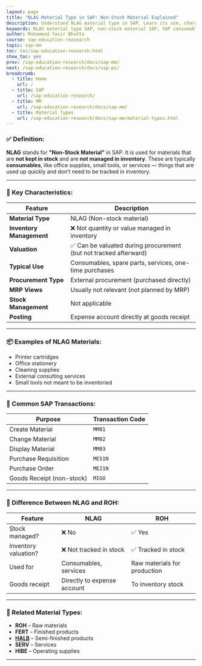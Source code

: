 ```yaml
---
layout: page
title: "NLAG Material Type in SAP: Non-Stock Material Explained"
description: Understand NLAG material type in SAP. Learn its use, characteristics, examples, and how it's different from stock materials like ROH or FERT.
keywords: NLAG material type SAP, non-stock material SAP, SAP consumable materials, SAP NLAG vs ROH, SAP material types, SAP non-valuated materials
author: Muhammad Yasir Bhutta
course: sap-education-reasearch
topic: sap-mm
toc: toc/sap-education-research.html
show_toc: yes
prev: /sap-education-research/docs/sap-mm/
next: /sap-education-research/docs/sap-ps/
breadcrumb:
  - title: Home
    url: /
  - title: SAP
    url: /sap-education-research/
  - title: MM
    url: /sap-education-research/docs/sap-mm/
  - title: Material Types
    url: /sap-education-research/docs/sap-mm/material-types.html
---
```


### ✅ **Definition:**

**NLAG** stands for **"Non-Stock Material"** in SAP. It is used for materials that are **not kept in stock** and are **not managed in inventory**. These are typically **consumables**, like office supplies, small tools, or services — things that are used up quickly and don’t need to be tracked in inventory.

---

### 🧾 **Key Characteristics:**

| Feature                  | Description                                                      |
| ------------------------ | ---------------------------------------------------------------- |
| **Material Type**        | NLAG (Non-stock material)                                        |
| **Inventory Management** | ❌ Not quantity or value managed in inventory                     |
| **Valuation**            | ✅ Can be valuated during procurement (but not tracked afterward) |
| **Typical Use**          | Consumables, spare parts, services, one-time purchases           |
| **Procurement Type**     | External procurement (purchased directly)                        |
| **MRP Views**            | Usually not relevant (not planned by MRP)                        |
| **Stock Management**     | Not applicable                                                   |
| **Posting**              | Expense account directly at goods receipt                        |

---

### 📦 Examples of NLAG Materials:

* Printer cartridges
* Office stationery
* Cleaning supplies
* External consulting services
* Small tools not meant to be inventoried

---

### 🔧 Common SAP Transactions:

| Purpose                   | Transaction Code |
| ------------------------- | ---------------- |
| Create Material           | `MM01`           |
| Change Material           | `MM02`           |
| Display Material          | `MM03`           |
| Purchase Requisition      | `ME51N`          |
| Purchase Order            | `ME21N`          |
| Goods Receipt (non-stock) | `MIGO`           |

---

### 🔄 Difference Between NLAG and ROH:

| Feature              | **NLAG**                    | **ROH**                      |
| -------------------- | --------------------------- | ---------------------------- |
| Stock managed?       | ❌ No                        | ✅ Yes                        |
| Inventory valuation? | ❌ Not tracked in stock      | ✅ Tracked in stock           |
| Used for             | Consumables, services       | Raw materials for production |
| Goods receipt        | Directly to expense account | To inventory stock           |

---

### 🔹 Related Material Types:

* **ROH** – Raw materials
* **FERT** – Finished products
* **[HALB](halb-material.md)** – Semi-finished products
* **SERV** – Services
* **HIBE** – Operating supplies

---

